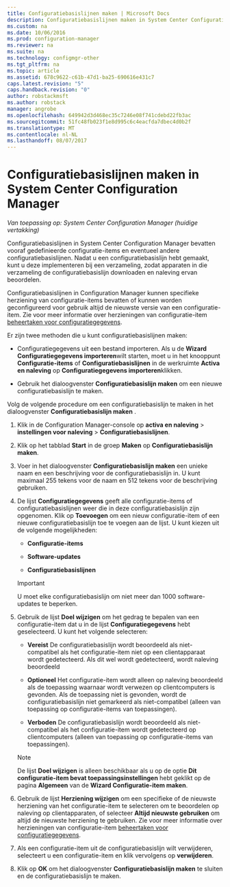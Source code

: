 ```yaml
---
title: Configuratiebasislijnen maken | Microsoft Docs
description: Configuratiebasislijnen maken in System Center Configuration Manager die u aan een verzameling kunt implementeren.
ms.custom: na
ms.date: 10/06/2016
ms.prod: configuration-manager
ms.reviewer: na
ms.suite: na
ms.technology: configmgr-other
ms.tgt_pltfrm: na
ms.topic: article
ms.assetid: 678c9622-c61b-47d1-ba25-690616e431c7
caps.latest.revision: "5"
caps.handback.revision: "0"
author: robstackmsft
ms.author: robstack
manager: angrobe
ms.openlocfilehash: 649942d3d468ec35c7246e08f741cdebd22fb3ac
ms.sourcegitcommit: 51fc48fb023f1e8d995c6c4eacfda7dbec4d0b2f
ms.translationtype: MT
ms.contentlocale: nl-NL
ms.lasthandoff: 08/07/2017
---
```

# <a name="create-configuration-baselines-in-system-center-configuration-manager"></a>Configuratiebasislijnen maken in System Center Configuration Manager

*Van toepassing op: System Center Configuration Manager (huidige vertakking)*


Configuratiebasislijnen in System Center Configuration Manager bevatten vooraf gedefinieerde configuratie-items en eventueel andere configuratiebasislijnen. Nadat u een configuratiebasislijn hebt gemaakt, kunt u deze implementeren bij een verzameling, zodat apparaten in die verzameling de configuratiebasislijn downloaden en naleving ervan beoordelen.  

 Configuratiebasislijnen in Configuration Manager kunnen specifieke herziening van configuratie-items bevatten of kunnen worden geconfigureerd voor gebruik altijd de nieuwste versie van een configuratie-item. Zie voor meer informatie over herzieningen van configuratie-item [beheertaken voor configuratiegegevens](../../compliance/deploy-use/management-tasks-for-configuration-data.md).  

 Er zijn twee methoden die u kunt configuratiebasislijnen maken:  

-   Configuratiegegevens uit een bestand importeren. Als u de **Wizard Configuratiegegevens importeren**wilt starten, moet u in het knooppunt **Configuratie-items** of **Configuratiebasislijnen** in de werkruimte **Activa en naleving** op **Configuratiegegevens importeren**klikken.  

-   Gebruik het dialoogvenster **Configuratiebasislijn maken** om een nieuwe configuratiebasislijn te maken.  

 Volg de volgende procedure om een configuratiebasislijn te maken in het dialoogvenster **Configuratiebasislijn maken** .  

1.  Klik in de Configuration Manager-console op **activa en naleving** > **instellingen voor naleving** > **Configuratiebasislijnen**.  

3.  Klik op het tabblad **Start** in de groep **Maken** op **Configuratiebasislijn maken**.  

4.  Voer in het dialoogvenster **Configuratiebasislijn maken** een unieke naam en een beschrijving voor de configuratiebasislijn in. U kunt maximaal 255 tekens voor de naam en 512 tekens voor de beschrijving gebruiken.  

5.  De lijst **Configuratiegegevens** geeft alle configuratie-items of configuratiebasislijnen weer die in deze configuratiebasislijn zijn opgenomen. Klik op **Toevoegen** om een nieuw configuratie-item of een nieuwe configuratiebasislijn toe te voegen aan de lijst. U kunt kiezen uit de volgende mogelijkheden:  

    -   **Configuratie-items**  

    -   **Software-updates**  

    -   **Configuratiebasislijnen**  
      > [!IMPORTANT]
      > U moet elke configuratiebasislijn om niet meer dan 1000 software-updates te beperken.
6.  Gebruik de lijst **Doel wijzigen** om het gedrag te bepalen van een configuratie-item dat u in de lijst **Configuratiegegevens** hebt geselecteerd. U kunt het volgende selecteren:  

    -   **Vereist** De configuratiebasislijn wordt beoordeeld als niet-compatibel als het configuratie-item niet op een clientapparaat wordt gedetecteerd. Als dit wel wordt gedetecteerd, wordt naleving beoordeeld  

    -   **Optioneel** Het configuratie-item wordt alleen op naleving beoordeeld als de toepassing waarnaar wordt verwezen op clientcomputers is gevonden. Als de toepassing niet is gevonden, wordt de configuratiebasislijn niet gemarkeerd als niet-compatibel (alleen van toepassing op configuratie-items van toepassingen).  

    -   **Verboden** De configuratiebasislijn wordt beoordeeld als niet-compatibel als het configuratie-item wordt gedetecteerd op clientcomputers (alleen van toepassing op configuratie-items van toepassingen).  

    > [!NOTE]
    >  De lijst **Doel wijzigen** is alleen beschikbaar als u op de optie **Dit configuratie-item bevat toepassingsinstellingen** hebt geklikt op de pagina **Algemeen** van de **Wizard Configuratie-item maken**.  

7.  Gebruik de lijst **Herziening wijzigen** om een specifieke of de nieuwste herziening van het configuratie-item te selecteren om te beoordelen op naleving op clientapparaten, of selecteer **Altijd nieuwste gebruiken** om altijd de nieuwste herziening te gebruiken. Zie voor meer informatie over herzieningen van configuratie-item [beheertaken voor configuratiegegevens](../../compliance/deploy-use/management-tasks-for-configuration-data.md).  

8.  Als een configuratie-item uit de configuratiebasislijn wilt verwijderen, selecteert u een configuratie-item en klik vervolgens op **verwijderen**.  

9. Klik op **OK** om het dialoogvenster **Configuratiebasislijn maken** te sluiten en de configuratiebasislijn te maken.  
